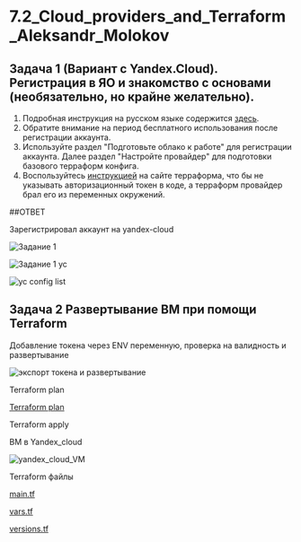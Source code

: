 # 7.2_Cloud_providers_and_Terraform_Aleksandr_Molokov

## Задача 1 (Вариант с Yandex.Cloud). Регистрация в ЯО и знакомство с основами (необязательно, но крайне желательно).

1. Подробная инструкция на русском языке содержится [здесь](https://cloud.yandex.ru/docs/solutions/infrastructure-management/terraform-quickstart).
2. Обратите внимание на период бесплатного использования после регистрации аккаунта. 
3. Используйте раздел "Подготовьте облако к работе" для регистрации аккаунта. Далее раздел "Настройте провайдер" для подготовки
базового терраформ конфига.
4. Воспользуйтесь [инструкцией](https://registry.terraform.io/providers/yandex-cloud/yandex/latest/docs) на сайте терраформа, что бы 
не указывать авторизационный токен в коде, а терраформ провайдер брал его из переменных окружений.

##ОТВЕТ

Зарегистрировал аккаунт на yandex-cloud

![Задание 1](https://user-images.githubusercontent.com/109212419/207437794-1241a98b-c339-415e-9d40-502367d81622.jpg)

![Задание 1 yc](https://user-images.githubusercontent.com/109212419/207437830-dfc07ba8-9037-4e7b-8fcd-5e650ea073e5.jpg)

![yc config list](https://user-images.githubusercontent.com/109212419/208230630-edd58e78-c3aa-478e-9bdc-2bcc86cc210e.jpg)

## Задача 2 Развертывание ВМ при помощи Terraform

Добавление токена через ENV переменную, проверка на валидность и развертывание

![экспорт токена и развертывание](https://user-images.githubusercontent.com/109212419/208231428-cfdaf2a8-e67b-4644-8ae6-a960195a0373.jpg)

Terraform plan

[Terraform plan](https://github.com/ALEMOLOKOV/7.2_Cloud_providers_and_Terraform_Aleksandr_Molokov/blob/7f091d143397202274373dc1da7b84f746bf2e4c/teraform%20plan.txt)

Terraform apply

ВМ в Yandex_cloud

![yandex_cloud_VM](https://user-images.githubusercontent.com/109212419/208232241-50b86e4d-4896-4f39-89db-ddaafe8131c2.jpg)

Terraform файлы

[main.tf](https://github.com/ALEMOLOKOV/7.2_Cloud_providers_and_Terraform_Aleksandr_Molokov/blob/77cf5ec6fcc985d7c9e7b48146a79b8bdb402526/main.tf)

[vars.tf](https://github.com/ALEMOLOKOV/7.2_Cloud_providers_and_Terraform_Aleksandr_Molokov/blob/d4c32d9b2ae0aa87e2317bace77128687514db12/vars.tf)

[versions.tf]()
















